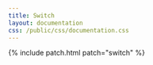 ```yaml
---
title: Switch
layout: documentation
css: /public/css/documentation.css
---
```


{% include patch.html patch="switch" %}

